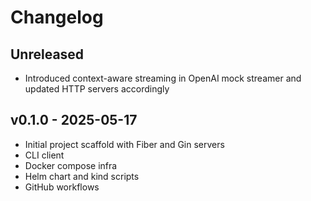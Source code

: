 # Changelog

## Unreleased
- Introduced context-aware streaming in OpenAI mock streamer and updated HTTP servers accordingly

## v0.1.0 - 2025-05-17
- Initial project scaffold with Fiber and Gin servers
- CLI client
- Docker compose infra
- Helm chart and kind scripts
- GitHub workflows
